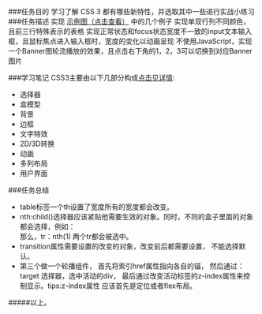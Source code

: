 ###任务目的
学习了解 CSS 3 都有哪些新特性，并选取其中一些进行实战小练习
###任务描述
实现 [示例图（点击查看）](http://7xrp04.com1.z0.glb.clouddn.com/task_1_12_1.jpg) 中的几个例子
实现单双行列不同颜色，且前三行特殊表示的表格
实现正常状态和focus状态宽度不一致的input文本输入框，且鼠标焦点进入输入框时，宽度的变化以动画呈现
不使用JavaScript，实现一个Banner图轮流播放的效果，且点击右下角的1，2，3可以切换到对应Banner图片


###学习笔记
CSS3主要由以下几部分构成[点击见详情](https://developer.mozilla.org/zh-CN/docs/Web/CSS/CSS3):  
 
* 选择器
* 盒模型
* 背景
* 边框
* 文字特效
* 2D/3D转换
* 动画
* 多列布局
* 用户界面

###任务总结

* table标签一个th设置了宽度所有的宽度都会改变。
* nth:child()选择器应该紧贴他需要生效的对象。同时，不同的盒子里面的对象都会选择，例如：
   <div><tr></tr></div>
    <div><tr></tr></div>那么，tr：nth(1) 两个tr都会被选中。
* transition属性需要设置的改变的对象，改变前后都需要设置， 不能选择默认。
* 第三个做一个轮播组件， 首先将索引href属性指向各自的锚， 然后通过：target 选择器，选中活动的div， 最后通过改变活动标签的z-index属性来控制显示。tips:z-index属性 应该首先是定位或者flex布局。

#####以上。

